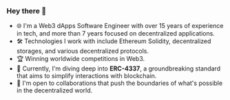 ### Hey there 👋

- 🌐 I'm a Web3 dApps Software Engineer with over 15 years of experience in tech, and more than 7 years focused on decentralized applications.
- 🛠️ Technologies I work with include Ethereum Solidity, decentralized storages, and various decentralized protocols.
- 🏆 Winning worldwide competitions in Web3.
- 🧪 Currently, I'm diving deep into **ERC-4337**, a groundbreaking standard that aims to simplify interactions with blockchain.
- 🤝 I'm open to collaborations that push the boundaries of what's possible in the decentralized world.
